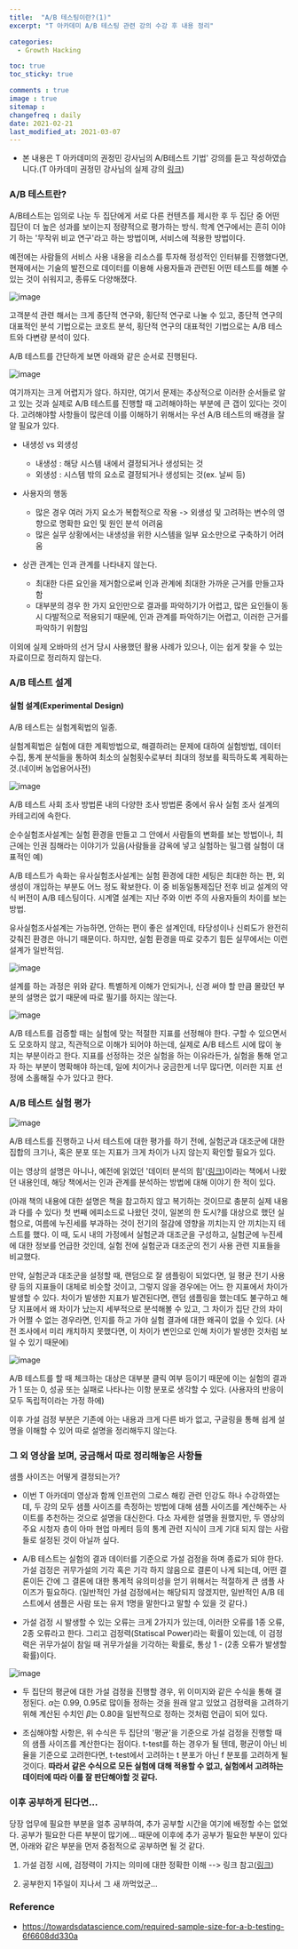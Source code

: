 ```yaml
---
title:  "A/B 테스팅이란?(1)"
excerpt: "T 아카데미 A/B 테스팅 관련 강의 수강 후 내용 정리"

categories:
  - Growth Hacking

toc: true
toc_sticky: true

comments : true
image : true
sitemap :
changefreq : daily
date: 2021-02-21
last_modified_at: 2021-03-07
---
```


- 본 내용은 T 아카데미의 권정민 강사님의 A/B테스트 기법' 강의를 듣고 작성하였습니다.(T 아카데미 권정민 강사님의 실제 강의 [링크](https://tacademy.skplanet.com/live/player/onlineLectureDetail.action?seq=160))


### A/B 테스트란?

A/B테스트는 임의로 나눈 두 집단에게 서로 다른 컨텐츠를 제시한 후 두 집단 중 어떤 집단이 더 높은 성과를 보이는지 정량적으로 평가하는 방식. 학계 연구에서는 흔히 이야기 하는 '무작위 비교 연구'라고 하는 방법이며, 서비스에 적용한 방법이다.

예전에는 사람들의 서비스 사용 내용을 리소스를 투자해 정성적인 인터뷰를 진행했다면, 현재에서는 기술의 발전으로 데이터를 이용해 사용자들과 관련된 어떤 테스트를 해볼 수 있는 것이 쉬워지고, 종류도 다양해졌다.


![image](/assets/img/tacademy-ab-testing/img_001.png)


고객분석 관련 해서는 크게 종단적 연구와, 횡단적 연구로 나눌 수 있고, 종단적 연구의 대표적인 분석 기법으로는 코호트 분석, 횡단적 연구의 대표적인 기법으로는 A/B 테스트와 다변량 분석이 있다.

A/B 테스트를 간단하게 보면 아래와 같은 순서로 진행된다.

![image](/assets/img/tacademy-ab-testing/img_002.png)

여기까지는 크게 어렵지가 않다. 하지만, 여기서 문제는 추상적으로 이러한 순서들로 알고 있는 것과 실제로 A/B 테스트를 진행할 때 고려해야하는 부분에 큰 갭이 있다는 것이다. 고려해야할 사항들이 많은데 이를 이해하기 위해서는 우선 A/B 테스트의 배경을 잘 알 필요가 있다.

- 내생성 vs 외생성
  - 내생성 : 해당 시스템 내에서 결정되거나 생성되는 것
  - 외생성 : 시스템 밖의 요소로 결정되거나 생성되는 것(ex. 날씨 등)

- 사용자의 행동
  - 많은 경우 여러 가지 요소가 복합적으로 작용 -> 외생성 및 고려하는 변수의 영향으로 명확한 요인 및 원인 분석 어려움
  - 많은 실무 상황에서는 내생성을 위한 시스템을 일부 요소만으로 구축하기 어려움

- 상관 관계는 인과 관계를 나타내지 않는다.
  - 최대한 다른 요인을 제거함으로써 인과 관계에 최대한 가까운 근거를 만들고자 함
  - 대부분의 경우 한 가지 요인만으로 결과를 파악하기가 어렵고, 많은 요인들이 동시 다발적으로 적용되기 때문에, 인과 관계를 파악하기는 어렵고, 이러한 근거를 파악하기 위함임

이외에 실제 오바마의 선거 당시 사용했던 활용 사례가 있으나, 이는 쉽게 찾을 수 있는 자료이므로 정리하지 않는다.

### A/B 테스트 설계

#### 실험 설계(Experimental Design)

A/B 테스트는 실험계획법의 일종.

실험계획법은 실험에 대한 계획방법으로, 해결하려는 문제에 대하여 실험방법, 데이터 수집, 통계 분석들을 통하여 최소의 실험횟수로부터 최대의 정보를 획득하도록 계획하는 것.(네이버 농업용어사전)

![image](/assets/img/tacademy-ab-testing/img_003.png)

A/B 테스트 사회 조사 방법론 내의 다양한 조사 방법론 중에서 유사 실험 조사 설계의 카테고리에 속한다.

순수실험조사설계는 실험 환경을 만들고 그 안에서 사람들의 변화를 보는 방법이나, 최근에는 인권 침해라는 이야기가 있음(사람들을 감옥에 넣고 실험하는 밀그램 실험이 대표적인 예)

A/B 테스트가 속화는 유사실험조사설계는 실험 환경에 대한 세팅은 최대한 하는 편, 외생성이 개입하는 부분도 어느 정도 확보한다. 이 중 비동일통제집단 전후 비교 설계의 약식 버전이 A/B 테스팅이다. 시계열 설계는 지난 주와 이번 주의 사용자들의 차이를 보는 방법.

유사실험조사설계는 가능하면, 안하는 편이 좋은 설계인데, 타당성이나 신뢰도가 완전히 갖춰진 환경은 아니기 때문이다. 하지만, 실험 환경을 따로 갖추기 힘든 실무에서는 이런 설계가 일반적임.

![image](/assets/img/tacademy-ab-testing/img_005.png)

설계를 하는 과정은 위와 같다. 특별하게 이해가 안되거나, 신경 써야 할 만큼 몰랐던 부분의 설명은 없기 때문에 따로 필기를 하지는 않는다.

![image](/assets/img/tacademy-ab-testing/img_004.png)

A/B 테스트를 검증할 때는 실험에 맞는 적절한 지표를 선정해야 한다. 구할 수 있으면서도 모호하지 않고, 직관적으로 이해가 되어야 하는데, 실제로 A/B 테스트 시에 많이 놓치는 부분이라고 한다.
지표를 선정하는 것은 실험을 하는 이유라든가, 실험을 통해 얻고자 하는 부분이 명확해야 하는데, 일에 치이거나 궁금한게 너무 많다면, 이러한 지표 선정에 소홀해질 수가 있다고 한다.

### A/B 테스트 실험 평가

![image](/assets/img/tacademy-ab-testing/img_006.png)

A/B 테스트를 진행하고 나서 테스트에 대한 평가를 하기 전에, 실험군과 대조군에 대한 집합의 크기나, 혹은 분포 또는 지표가 크게 차이가 나지 않는지 확인할 필요가 있다.

이는 영상의 설명은 아니나, 예전에 읽었던 '데이터 분석의 힘'([링크](http://www.yes24.com/Product/Goods/64094963))이라는 책에서 나왔던 내용인데, 해당 책에서는 인과 관계를 분석하는 방법에 대해 이야기 한 적이 있다.

(아래 책의 내용에 대한 설명은 책을 참고하지 않고 복기하는 것이므로 충분히 실제 내용과 다를 수 있다)
첫 번째 에피소드로 나왔던 것이, 일본의 한 도시?를 대상으로 했던 실험으로, 여름에 누진세를 부과하는 것이 전기의 절감에 영향을 끼치는지 안 끼치는지 테스트를 했다. 이 때, 도시 내의 가정에서 실험군과 대조군을 구성하고, 실험군에 누진세에 대한 정보를 언급한 것인데, 실험 전에 실험군과 대조군의 전기 사용 관련 지표들을 비교했다.

만약, 실험군과 대조군을 설정할 때, 랜덤으로 잘 샘플링이 되었다면, 일 평균 전기 사용량 등의 지표들이 대체로 비슷할 것이고, 그렇지 않을 경우에는 어느 한 지표에서 차이가 발생할 수 있다. 차이가 발생한 지표가 발견된다면, 랜덤 샘플링을 했는데도 불구하고 해당 지표에서 왜 차이가 났는지 세부적으로 분석해볼 수 있고, 그 차이가 집단 간의 차이가 어쩔 수 없는 경우라면, 인지를 하고 가야 실험 결과에 대한 왜곡이 없을 수 있다. (사전 조사에서 미리 캐치하지 못했다면, 이 차이가 변인으로 인해 차이가 발생한 것처럼 보일 수 있기 때문에)

![image](/assets/img/tacademy-ab-testing/img_007.png)

A/B 테스트를 할 때 체크하는 대상은 대부분 클릭 여부 등이기 때문에 이는 실험의 결과가 1 또는 0, 성공 또는 실패로 나타나는 이항 분포로 생각할 수 있다.
(사용자의 반응이 모두 독립적이라는 가정 하에)

이후 가설 검정 부분은 기존에 아는 내용과 크게 다른 바가 없고, 구글링을 통해 쉽게 설명을 이해할 수 있어 따로 설명을 정리해두지 않는다.

### 그 외 영상을 보며, 궁금해서 따로 정리해놓은 사항들

샘플 사이즈는 어떻게 결정되는가?
- 이번 T 아카데미 영상과 함께 인프런의 그로스 해킹 관련 인강도 하나 수강하였는데, 두 강의 모두 샘플 사이즈를 측정하는 방법에 대해
샘플 사이즈를 계산해주는 사이트를 추천하는 것으로 설명을 대신한다. 다소 자세한 설명을 원했지만, 두 영상의 주요 시청자 층이 아마
현업 마케터 등의 통계 관련 지식이 크게 기대 되지 않는 사람들로 설정된 것이 아닐까 싶다.  

- A/B 테스트는 실험의 결과 데이터를 기준으로 가설 검정을 하며 종료가 되야 한다. 가설 검정은 귀무가설의 기각 혹은 기각 하지 않음으로
결론이 나게 되는데, 어떤 결론이든 간에 그 결론에 대한 통계적 유의미성을 얻기 위해서는 적절하게 큰 샘플 사이즈가 필요하다.
(일반적인 가설 검정에서는 해당되지 않겠지만, 일반적인 A/B 테스트에서 샘플은 사람 또는 유저 1명을 말한다고 말할 수 있을 것 같다.)

- 가설 검정 시 발생할 수 있는 오류는 크게 2가지가 있는데, 이러한 오류를 1종 오류, 2종 오류라고 한다. 그리고 검정력(Statiscal Power)라는
확률이 있는데, 이 검정력은 귀무가설이 참일 때 귀무가설을 기각하는 확률로, 통상 1 - (2종 오류가 발생할 확률)이다.

![image](/assets/img/tacademy-ab-testing/img_008.png)

- 두 집단의 평균에 대한 가설 검정을 진행할 경우, 위 이미지와 같은 수식을 통해 결정된다. $\alpha$는 0.99, 0.95로 많이들 정하는 것을 원래 알고 있었고
검정력을 고려하기 위해 계산된 수치인 $\beta$는 0.80을 일반적으로 정하는 것처럼 언급이 되어 있다.  

- 조심해야할 사항은, 위 수식은 두 집단의 '평균'을 기준으로 가설 검정을 진행할 때의 샘플 사이즈를 계산한다는 점이다. t-test를 하는 경우가 될 텐데,
평균이 아닌 비율을 기준으로 고려한다면, t-test에서 고려하는 t 분포가 아닌 f 분포를 고려하게 될 것이다.
**따라서 같은 수식으로 모든 실험에 대해 적용할 수 없고, 실험에서 고려하는 데이터에 따라 이를 잘 판단해야할 것 같다.**

### 이후 공부하게 된다면...
당장 업무에 필요한 부분을 얼추 공부하여, 추가 공부할 시간을 여기에 배정할 수는 없었다. 공부가 필요한 다른 부분이 많기에...
때문에 이후에 추가 공부가 필요한 부분이 있다면, 아래와 같은 부분을 먼저 중점적으로 공부하면 될 것 같다.

1. 가설 검정 시에, 검정력이 가지는 의미에 대한 정확한 이해 --> 링크 참고([링크](https://m.blog.naver.com/PostView.nhn?blogId=cto_hwangga&logNo=220479358027&proxyReferer=https:%2F%2Fwww.google.com%2F))

2. 공부한지 1주일이 지나서 그 새 까먹었군...


### Reference
- https://towardsdatascience.com/required-sample-size-for-a-b-testing-6f6608dd330a
